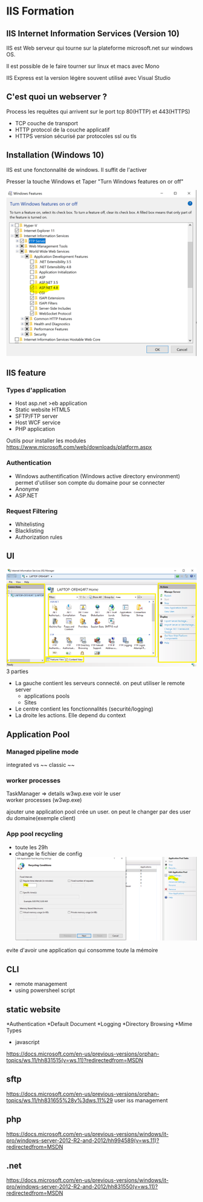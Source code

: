 # IIS Formation

## IIS Internet Information Services (Version 10)
IIS est Web serveur qui tourne sur la plateforme microsoft.net sur windows OS.

Il est possible de le faire tourner sur linux et macs avec Mono 

IIS Express est la version légère souvent utilisé avec Visual Studio


## C'est quoi un webserver ?
Process les requêtes qui arrivent sur le port tcp 80(HTTP) et 443(HTTPS)
* TCP couche de transport
* HTTP protocol de la couche applicatif 
* HTTPS version sécurisé par protocoles ssl ou tls

## Installation (Windows 10)
IIS est une fonctonnalité de windows. Il suffit de l'activer

Presser la touche Windows et Taper "Turn Windows features on or off"

![alt text](https://github.com/benh009/IISFormation/blob/master/Capture.PNG "Logo Title Text 1")

## IIS feature
### Types d'application
* Host asp.net >eb application 
* Static website HTML5
* SFTP/FTP server 
* Host WCF service
* PHP application

Outils pour installer les modules https://www.microsoft.com/web/downloads/platform.aspx

### Authentication
* Windows authentification (Windows active directory environment) permet d'utiliser son compte du domaine pour se connecter
* Anonyme 
* ASP.NET

### Request Filtering
* Whitelisting 
* Blacklisting 
* Authorization rules

## UI 
![alt text](https://github.com/benh009/IISFormation/blob/master/iis-web-server-iis-manager-18346.png "Logo Title Text 1")
3 parties
* La gauche contient les serveurs connecté. on peut utiliser le remote server 
    * applications pools
    * Sites
* Le centre contient les fonctionnalités (securité/logging)
* La droite les actions. Elle depend du context

## Application Pool

### Managed pipeline mode
integrated vs ~~ classic ~~

### worker processes
TaskManager => details w3wp.exe voir le user  
worker processes (w3wp.exe) 

ajouter une application pool crée un user. on peut le changer par des user du domaine(exemple client)

### App pool recycling 

* toute les 29h 
* change le fichier de config
![alt text](https://github.com/benh009/IISFormation/blob/master/Capture2.PNG "Logo Title Text 1")


evite d'avoir une application qui consomme toute la mémoire
## CLI 
* remote management
* using powersheel script


## static website
*Authentication 
*Default Document 
*Logging
*Directory Browsing
*Mime Types

+ javascript

https://docs.microsoft.com/en-us/previous-versions/orphan-topics/ws.11/hh831515(v=ws.11)?redirectedfrom=MSDN

## sftp 
https://docs.microsoft.com/en-us/previous-versions/orphan-topics/ws.11/hh831655%28v%3dws.11%29
user iss management
## php 

https://docs.microsoft.com/en-us/previous-versions/windows/it-pro/windows-server-2012-R2-and-2012/hh994589(v=ws.11)?redirectedfrom=MSDN

## .net 
https://docs.microsoft.com/en-us/previous-versions/windows/it-pro/windows-server-2012-R2-and-2012/hh831550(v=ws.11)?redirectedfrom=MSDN

